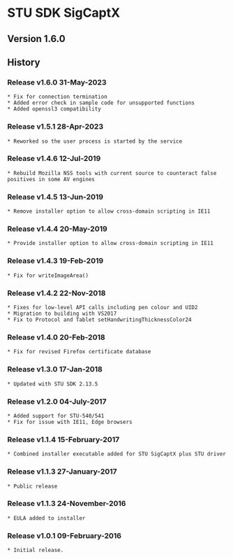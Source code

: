 # STU SDK SigCaptX

## Version 1.6.0

## History

###  Release v1.6.0 31-May-2023
    * Fix for connection termination
    * Added error check in sample code for unsupported functions
    * Added openssl3 compatibility

###  Release v1.5.1 28-Apr-2023
    * Reworked so the user process is started by the service

###  Release v1.4.6  12-Jul-2019
    * Rebuild Mozilla NSS tools with current source to counteract false positives in some AV engines
	
###  Release v1.4.5  13-Jun-2019
    * Remove installer option to allow cross-domain scripting in IE11
	
###  Release v1.4.4  20-May-2019
    * Provide installer option to allow cross-domain scripting in IE11
		
###  Release v1.4.3  19-Feb-2019
    * Fix for writeImageArea() 

###  Release v1.4.2  22-Nov-2018
    * Fixes for low-level API calls including pen colour and UID2
    * Migration to building with VS2017
    * Fix to Protocol and Tablet setHandwritingThicknessColor24
  
###  Release v1.4.0  20-Feb-2018
    * Fix for revised Firefox certificate database

###  Release v1.3.0  17-Jan-2018
    * Updated with STU SDK 2.13.5

###  Release v1.2.0  04-July-2017
    * Added support for STU-540/541
    * Fix for issue with IE11, Edge browsers

###  Release v1.1.4  15-February-2017
    * Combined installer executable added for STU SigCaptX plus STU driver

### Release v1.1.3  27-January-2017
    * Public release
  
### Release v1.1.3  24-November-2016
    * EULA added to installer

### Release v1.0.1  09-February-2016
    * Initial release.
 